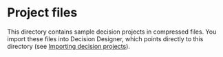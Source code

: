 # Project files

This directory contains sample decision projects in compressed files. You import these files into Decision Designer, which points directly to this directory (see [Importing decision projects](https://www.ibm.com/support/knowledgecenter/SSYHZ8_20.0.x/com.ibm.dba.aid/topics/tsk_import_projects.html)).
